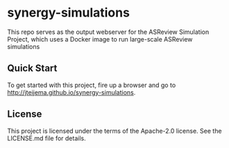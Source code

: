 # synergy-simulations
This repo serves as the output webserver for the ASReview Simulation Project, which uses a Docker image to run large-scale ASReview simulations

## Quick Start

To get started with this project, fire up a browser and go to http://jteijema.github.io/synergy-simulations.

## License

This project is licensed under the terms of the Apache-2.0 license. See the LICENSE.md file for details.
